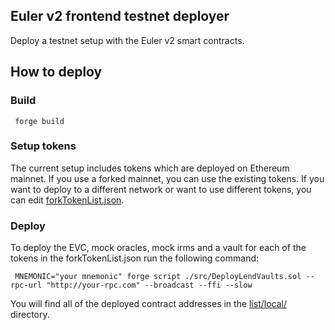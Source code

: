 ## Euler v2 frontend testnet deployer

Deploy a testnet setup with the Euler v2 smart contracts.

## How to deploy


### Build

```shell
 forge build
```


### Setup tokens

The current setup includes tokens which are deployed on Ethereum mainnet. If you use a forked mainnet, you can use the existing tokens. If you want to deploy to a different network or want to use different tokens, you can edit [forkTokenList.json](data/forkTokenList.json).


### Deploy

To deploy the EVC, mock oracles, mock irms and a vault for each of the tokens in the forkTokenList.json run the following command:

```shell
 MNEMONIC="your mnemonic" forge script ./src/DeployLendVaults.sol --rpc-url "http://your-rpc.com" --broadcast --ffi --slow
```

You will find all of the deployed contract addresses in the [list/local/](list/local/) directory.